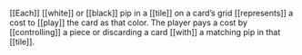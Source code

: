 [[Each]] [[white]] or [[black]] pip in a [[tile]] on a card’s grid [[represents]] a cost to [[play]] the card as that color. The player pays a cost by [[controlling]] a piece or discarding a card [[with]] a matching pip in that [[tile]].